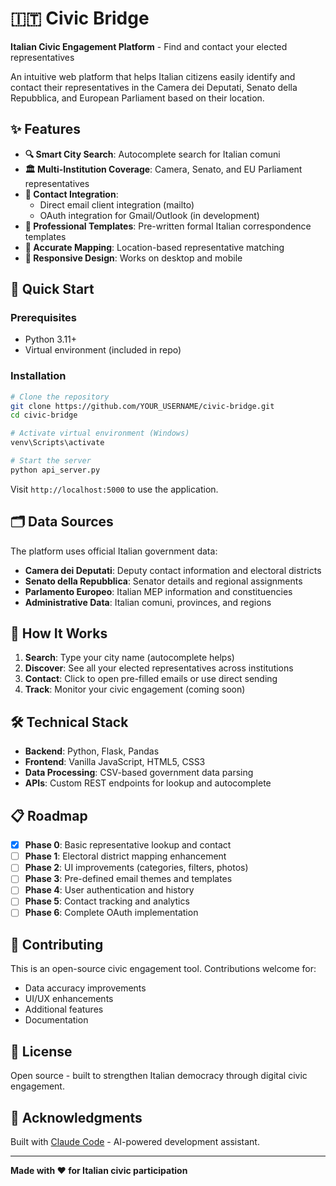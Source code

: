 # 🇮🇹 Civic Bridge

**Italian Civic Engagement Platform** - Find and contact your elected representatives

An intuitive web platform that helps Italian citizens easily identify and contact their representatives in the Camera dei Deputati, Senato della Repubblica, and European Parliament based on their location.

## ✨ Features

- **🔍 Smart City Search**: Autocomplete search for Italian comuni
- **🏛️ Multi-Institution Coverage**: Camera, Senato, and EU Parliament representatives
- **📧 Contact Integration**: 
  - Direct email client integration (mailto)
  - OAuth integration for Gmail/Outlook (in development)
- **📝 Professional Templates**: Pre-written formal Italian correspondence templates
- **🎯 Accurate Mapping**: Location-based representative matching
- **📱 Responsive Design**: Works on desktop and mobile

## 🚀 Quick Start

### Prerequisites
- Python 3.11+
- Virtual environment (included in repo)

### Installation

```bash
# Clone the repository
git clone https://github.com/YOUR_USERNAME/civic-bridge.git
cd civic-bridge

# Activate virtual environment (Windows)
venv\Scripts\activate

# Start the server
python api_server.py
```

Visit `http://localhost:5000` to use the application.

## 🗂️ Data Sources

The platform uses official Italian government data:
- **Camera dei Deputati**: Deputy contact information and electoral districts
- **Senato della Repubblica**: Senator details and regional assignments  
- **Parlamento Europeo**: Italian MEP information and constituencies
- **Administrative Data**: Italian comuni, provinces, and regions

## 🎯 How It Works

1. **Search**: Type your city name (autocomplete helps)
2. **Discover**: See all your elected representatives across institutions
3. **Contact**: Click to open pre-filled emails or use direct sending
4. **Track**: Monitor your civic engagement (coming soon)

## 🛠️ Technical Stack

- **Backend**: Python, Flask, Pandas
- **Frontend**: Vanilla JavaScript, HTML5, CSS3
- **Data Processing**: CSV-based government data parsing
- **APIs**: Custom REST endpoints for lookup and autocomplete

## 📋 Roadmap

- [x] **Phase 0**: Basic representative lookup and contact
- [ ] **Phase 1**: Electoral district mapping enhancement
- [ ] **Phase 2**: UI improvements (categories, filters, photos)
- [ ] **Phase 3**: Pre-defined email themes and templates
- [ ] **Phase 4**: User authentication and history
- [ ] **Phase 5**: Contact tracking and analytics
- [ ] **Phase 6**: Complete OAuth implementation

## 🤝 Contributing

This is an open-source civic engagement tool. Contributions welcome for:
- Data accuracy improvements
- UI/UX enhancements  
- Additional features
- Documentation

## 📄 License

Open source - built to strengthen Italian democracy through digital civic engagement.

## 🙏 Acknowledgments

Built with [Claude Code](https://claude.ai/code) - AI-powered development assistant.

---

**Made with ❤️ for Italian civic participation**
